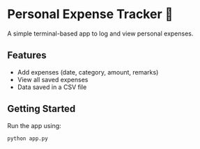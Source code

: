# Personal Expense Tracker 🧾

A simple terminal-based app to log and view personal expenses.

## Features
- Add expenses (date, category, amount, remarks)
- View all saved expenses
- Data saved in a CSV file

## Getting Started
Run the app using:

```bash
python app.py
